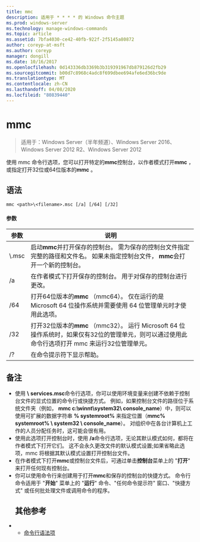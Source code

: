 ```yaml
---
title: mmc
description: 适用于 * * * * 的 Windows 命令主题
ms.prod: windows-server
ms.technology: manage-windows-commands
ms.topic: article
ms.assetid: 7bfa4030-ce42-40fb-922f-2f5145a80872
author: coreyp-at-msft
ms.author: coreyp
manager: dongill
ms.date: 10/16/2017
ms.openlocfilehash: 0d143336db3369b3b319391967db879126d2fb29
ms.sourcegitcommit: b00d7c8968c4adc8f699dbee694afe6ed36bc9de
ms.translationtype: MT
ms.contentlocale: zh-CN
ms.lasthandoff: 04/08/2020
ms.locfileid: "80839440"
---
```

# <a name="mmc"></a>mmc

>适用于：Windows Server（半年频道）、Windows Server 2016、Windows Server 2012 R2、Windows Server 2012

使用 mmc 命令行选项，您可以打开特定的**mmc**控制台，以作者模式打开**mmc** ，或指定打开32位或64位版本的**mmc** 。
## <a name="syntax"></a>语法
```
mmc <path>\<filename>.msc [/a] [/64] [/32]
```
#### <a name="parameters"></a>参数

|       参数        |                                                                                                 说明                                                                                                 |
|------------------------|-------------------------------------------------------------------------------------------------------------------------------------------------------------------------------------------------------------|
| <path>\\<filename>.msc |        启动**mmc**并打开保存的控制台。 需为保存的控制台文件指定完整的路径和文件名。 如果未指定控制台文件， **mmc**会打开一个新的控制台。         |
|           /a           |                                                               在作者模式下打开保存的控制台。  用于对保存的控制台进行更改。                                                                |
|          /64           |                         打开64位版本的**mmc** （mmc64）。 仅在运行的是 Microsoft 64 位操作系统并需要使用 64 位管理单元时才使用此选项。                          |
|          /32           | 打开32位版本的**mmc** （mmc32）。 运行 Microsoft 64 位操作系统时，如果仅有32位的管理单元，则可以通过使用此命令行选项打开 mmc 来运行32位管理单元。 |
|           /?           |                                                                                    在命令提示符下显示帮助。                                                                                     |

## <a name="remarks"></a>备注
- 使用 <path> **\\** <filename>**services.msc**命令行选项，你可以使用环境变量来创建不依赖于控制台文件的显式位置的命令行或快捷方式。 例如，如果控制台文件的路径位于系统文件夹（例如， **mmc c:\winnt\system32\ console_name**）中，则可以使用可扩展的数据字符串 **% systemroot%** 来指定位置（**mmc% systemroot% \ system32 \ console_name**）。 对组织中在各台计算机上工作的人员分配任务时，这可能会很有用。
- 使用此选项打开控制台时，使用 **/a**命令行选项，无论其默认模式如何，都将在作者模式下打开它们。 这不会永久更改文件的默认模式设置;如果省略此选项，mmc 将根据其默认模式设置打开控制台文件。
- 在作者模式下打开**mmc**或控制台文件后，可通过单击**控制台**菜单上的 "**打开**" 来打开任何现有控制台。
- 你可以使用命令行来创建用于打开**mmc**和保存的控制台的快捷方式。 命令行命令适用于 "**开始**" 菜单上的 "**运行**" 命令、"任何命令提示符" 窗口、"快捷方式" 或任何批处理文件或调用命令的程序。
  ## <a name="additional-references"></a>其他参考
- - [命令行语法项](command-line-syntax-key.md)

